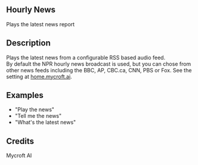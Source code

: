## Hourly News
Plays the latest news report

## Description 
Plays the latest news from a configurable RSS based audio feed.  
By default the NPR hourly news broadcast is used, but you can chose
from other news feeds including the BBC, AP, CBC.ca, CNN,
PBS or Fox.  See the setting at [home.mycroft.ai](https://home.mycroft.ai/#/skill).

## Examples 
* "Play the news"
* "Tell me the news"
* "What's the latest news"

## Credits 
Mycroft AI

